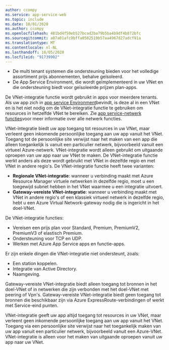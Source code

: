 ```yaml
---
author: ccompy
ms.service: app-service-web
ms.topic: include
ms.date: 10/01/2020
ms.author: ccompy
ms.openlocfilehash: 481bd4f50eb527bcad2ba79b5ba4b9df4b872bfc
ms.sourcegitcommit: a07a01afc9bffa0582519b57aa4967d27adcf91a
ms.translationtype: MT
ms.contentlocale: nl-NL
ms.lasthandoff: 10/05/2020
ms.locfileid: "91739902"
---
```

* De multi tenant systemen die ondersteuning bieden voor het volledige assortiment prijs abonnementen, behalve geïsoleerd.
* De App Service Environment, die wordt geïmplementeerd in uw VNet en die ondersteuning biedt voor geïsoleerde prijzen plan-apps.

De VNet-integratie functie wordt gebruikt in apps voor meerdere tenants. Als uw app zich in [app service Environment][ASEintro]bevindt, is deze al in een VNet en is het niet nodig om de VNet-integratie functie te gebruiken om resources in hetzelfde VNet te bereiken. Zie [app service-netwerk functies][Networkingfeatures]voor meer informatie over alle netwerk functies.

VNet-integratie biedt uw app toegang tot resources in uw VNet, maar verleent geen inkomende persoonlijke toegang aan uw app vanuit het VNet. Toegang tot de persoonlijke site verwijst naar het maken van een app die alleen toegankelijk is vanuit een particulier netwerk, bijvoorbeeld vanuit een virtueel Azure-netwerk. VNet-integratie wordt alleen gebruikt om uitgaande oproepen van uw app naar uw VNet te maken. De VNet-integratie functie werkt anders als deze wordt gebruikt met VNet in dezelfde regio en met VNet in andere regio's. De VNet-integratie functie heeft twee varianten:

* **Regionale VNet-integratie**: wanneer u verbinding maakt met Azure Resource Manager virtuele netwerken in dezelfde regio, moet u een toegewijd subnet hebben in het VNet waarmee u een integratie uitvoert.
* **Gateway-vereiste VNet-integratie**: wanneer u verbinding maakt met VNet in andere regio's of een klassiek virtueel netwerk in dezelfde regio, hebt u een Azure Virtual Network-gateway nodig die is ingericht in het doel-VNet.

De VNet-integratie functies:

* Vereisen een prijs plan voor Standard, Premium, PremiumV2, PremiumV3 of elastisch Premium.
* Ondersteuning voor TCP en UDP.
* Werken met Azure App Service apps en functie-apps.

Er zijn enkele dingen die VNet-integratie niet ondersteunt, zoals:

* Een station koppelen.
* Integratie van Active Directory.
* Naamgeving.

Gateway-vereiste VNet-integratie biedt alleen toegang tot bronnen in het doel-VNet of in netwerken die zijn verbonden met het doel-VNet met peering of Vpn's. Gateway-vereiste VNet-integratie biedt geen toegang tot bronnen die beschikbaar zijn via Azure ExpressRoute-verbindingen of werkt met Service-eind punten.

VNet-integratie geeft uw app altijd toegang tot resources in uw VNet, maar verleent geen inkomende persoonlijke toegang aan uw app vanuit het VNet. Toegang via een persoonlijke site verwijst naar het toegankelijk maken van uw app vanuit een particulier netwerk, bijvoorbeeld vanuit een Azure-VNet. VNet-integratie is alleen voor het maken van uitgaande oproepen vanuit uw app naar uw VNet.

<!--Links-->
[ASEintro]: https://docs.microsoft.com/azure/app-service/environment/intro
[Networkingfeatures]: https://docs.microsoft.com/azure/app-service/networking-features
